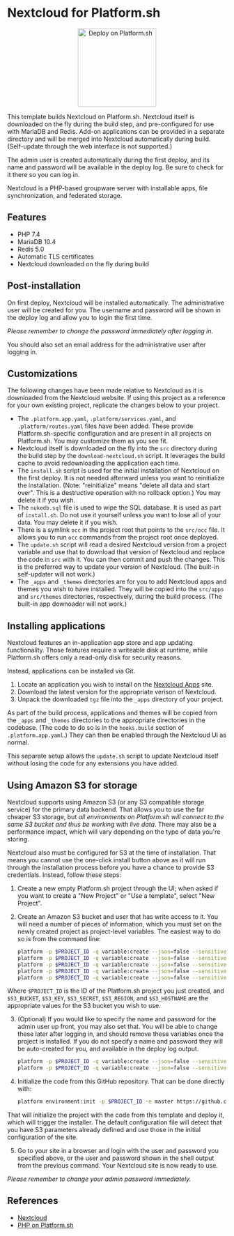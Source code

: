 # Nextcloud for Platform.sh

<p align="center">
<a href="https://console.platform.sh/projects/create-project?template=https://raw.githubusercontent.com/platformsh/template-builder/master/templates/nextcloud/.platform.template.yaml&utm_content=nextcloud&utm_source=github&utm_medium=button&utm_campaign=deploy_on_platform">
    <img src="https://platform.sh/images/deploy/lg-blue.svg" alt="Deploy on Platform.sh" width="180px" />
</a>
</p>

This template builds Nextcloud on Platform.sh.  Nextcloud itself is downloaded on the fly during the build step, and pre-configured for use with MariaDB and Redis.  Add-on applications can be provided in a separate directory and will be merged into Nextcloud automatically during build.  (Self-update through the web interface is not supported.)

The admin user is created automatically during the first deploy, and its name and password will be available in the deploy log.  Be sure to check for it there so you can log in.

Nextcloud is a PHP-based groupware server with installable apps, file synchronization, and federated storage.

## Features

* PHP 7.4
* MariaDB 10.4
* Redis 5.0
* Automatic TLS certificates
* Nextcloud downloaded on the fly during build

## Post-installation

On first deploy, Nextcloud will be installed automatically.  The administrative user will be created for you.  The username and password will be shown in the deploy log and allow you to login the first time.

*Please remember to change the password immediately after logging in.*

You should also set an email address for the administrative user after logging in.

## Customizations

The following changes have been made relative to Nextcloud as it is downloaded from the Nextcloud website.  If using this project as a reference for your own existing project, replicate the changes below to your project.

* The `.platform.app.yaml`, `.platform/services.yaml`, and `.platform/routes.yaml` files have been added.  These provide Platform.sh-specific configuration and are present in all projects on Platform.sh.  You may customize them as you see fit.
* Nextcloud itself is downloaded on the fly into the `src` directory during the build step by the `download-nextcloud.sh` script.  It leverages the build cache to avoid redownloading the application each time.
* The `install.sh` script is used for the initial installation of Nextcloud on the first deploy.  It is not needed afterward unless you want to reinitialize the installation.  (Note: "reinitialize" means "delete all data and start over".  This is a destructive operation with no rollback option.)  You may delete it if you wish.
* The `nukedb.sql` file is used to wipe the SQL database.  It is used as part of `install.sh`.  Do not use it yourself unless you want to lose all of your data.  You may delete it if you wish.
* There is a symlink `occ` in the project root that points to the `src/occ` file.  It allows you to run `occ` commands from the project root once deployed.
* The `update.sh` script will read a desired Nextcloud version from a project variable and use that to download that version of Nextcloud and replace the code in `src` with it.  You can then commit and push the changes.  This is the preferred way to update your version of Nextcloud.  (The built-in self-updater will not work.)
* The `_apps` and `_themes` directories are for you to add Nextcloud apps and themes you wish to have installed.  They will be copied into the `src/apps` and `src/themes` directories, respectively, during the build process.  (The built-in app downoader will not work.)

## Installing applications

Nextcloud features an in-application app store and app updating functionality.  Those features require a writeable disk at runtime, while Platform.sh offers only a read-only disk for security reasons.

Instead, applications can be installed via Git.

1. Locate an application  you wish to install on the [Nextcloud Apps](https://apps.nextcloud.com/) site.
2. Download the latest version for the appropriate verison of Nextcloud.
3. Unpack the downloaded `tgz` file into the `_apps` directory of your project.

As part of the build process, applications and themes will be copied from the `_apps` and `_themes` directories to the appropriate directories in the codebase.  (The code to do so is in the `hooks.build` section of `.platform.app.yaml`.)  They can then be enabled through the Nextcloud UI as normal.

This separate setup allows the `update.sh` script to update Nextcloud itself without losing the code for any extensions you have added.

## Using Amazon S3 for storage

Nextcloud supports using Amazon S3 (or any S3 compatible storage service) for the primary data backend.  That allows you to use the far cheaper S3 storage, but *all environments on Platform.sh will connect to the same S3 bucket and thus be working with live data*.  There may also be a performance impact, which will vary depending on the type of data you're storing.

Nextcloud also must be configured for S3 at the time of installation.  That means you cannot use the one-click install button above as it will run through the installation process before you have a chance to provide S3 credentials.  Instead, follow these steps:

1. Create a new empty Platform.sh project through the UI; when asked if you want to create a "New Project" or "Use a template", select "New Project".

2. Create an Amazon S3 bucket and user that has write access to it.  You will need a number of pieces of information, which you must set on the newly created project as project-level variables.  The easiest way to do so is from the command line:

    ```bash
    platform -p $PROJECT_ID -q variable:create --json=false --sensitive=false --level=project --name="env:S3_BUCKET"   --value=$S3_BUCKET
    platform -p $PROJECT_ID -q variable:create --json=false --sensitive=true  --level=project --name="env:S3_KEY"      --value=$S3_KEY
    platform -p $PROJECT_ID -q variable:create --json=false --sensitive=true  --level=project --name="env:S3_SECRET"   --value=$S3_SECRET
    platform -p $PROJECT_ID -q variable:create --json=false --sensitive=false --level=project --name="env:S3_REGION"   --value=$S3_REGION
    platform -p $PROJECT_ID -q variable:create --json=false --sensitive=false --level=project --name="env:S3_HOSTNAME" --value=$S3_HOSTNAME
    ```

Where `$PROJECT_ID` is the ID of the Platform.sh project you just created, and `$S3_BUCKET`, `$S3_KEY`, `$S3_SECRET`, `$S3_REGION`, and `$S3_HOSTNAME` are the appropriate values for the S3 bucket you wish to use.

3. (Optional) If you would like to specify the name and password for the admin user up front, you may also set that.  You will be able to change these later after logging in, and should remove these variables once the project is installed.  If you do not specify a name and password they will be auto-created for you, and available in the deploy log output.

    ```bash
    platform -p $PROJECT_ID -q variable:create --json=false --sensitive=false --level=project --name="env:ADMIN_USER" --value=$ADMIN_USER
    platform -p $PROJECT_ID -q variable:create --json=false --sensitive=true  --level=project --name="env:ADMIN_PASSWORD" --value=$ADMIN_PASSWORD
    ```

4. Initialize the code from this GitHub repository.  That can be done directly with:

    ```bash
    platform environment:init -p $PROJECT_ID -e master https://github.com/platformsh-templates/nextcloud
    ```

That will initialize the project with the code from this template and deploy it, which will trigger the installer.  The default configuration file will detect that you have S3 parameters already defined and use those in the initial configuration of the site.

5. Go to your site in a browser and login with the user and password you specified above, or the user and password shown in the shell output from the previous command.  Your Nextcloud site is now ready to use.

*Please remember to change your admin password immediately.*

## References

* [Nextcloud](https://nextcloud.com/)
* [PHP on Platform.sh](https://docs.platform.sh/languages/php.html)
